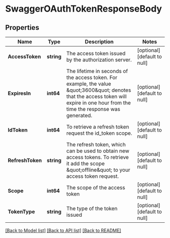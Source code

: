 # SwaggerOAuthTokenResponseBody

## Properties
Name | Type | Description | Notes
------------ | ------------- | ------------- | -------------
**AccessToken** | **string** | The access token issued by the authorization server. | [optional] [default to null]
**ExpiresIn** | **int64** | The lifetime in seconds of the access token.  For example, the value \&quot;3600\&quot; denotes that the access token will expire in one hour from the time the response was generated. | [optional] [default to null]
**IdToken** | **int64** | To retrieve a refresh token request the id_token scope. | [optional] [default to null]
**RefreshToken** | **string** | The refresh token, which can be used to obtain new access tokens. To retrieve it add the scope \&quot;offline\&quot; to your access token request. | [optional] [default to null]
**Scope** | **int64** | The scope of the access token | [optional] [default to null]
**TokenType** | **string** | The type of the token issued | [optional] [default to null]

[[Back to Model list]](../README.md#documentation-for-models) [[Back to API list]](../README.md#documentation-for-api-endpoints) [[Back to README]](../README.md)


